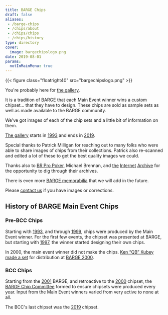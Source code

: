 ```yaml
---
title: BARGE Chips
draft: false
aliases: 
 - /barge-chips
 - /chips/about
 - /chips/chips
 - /chips/history
type: directory
cover:
  image: bargechipslogo.png
date: 2019-08-01
params:
  notInMainMenu: true
---
```


{{< figure class="floatright40" src="bargechipslogo.png" >}}

You're probably here for [the gallery](gallery/).

It is a tradition of BARGE that each Main Event winner wins a custom
chipset... that they have to design.  These chips are sold as sample sets as well
as made available to the BARGE community.

We've got images of each of the chip sets and a little bit of information on
them.

[The gallery](gallery/) starts in [1993](gallery/1993/) and ends in [2019](gallery/2019/).

Special thanks to Patrick Milligan for reaching out to many folks who were
able to share images of chips from their collections.  Patrick also re-scanned and
edited a lot of these to get the best quality images we could.

Thanks also to
[BR Pro Poker](https://brpropoker.com/),
Michael Brennan,
and 
[the](https://web.archive.org/web/20120811021227/http://bargechips.acesquared.com/)
[Internet](https://web.archive.org/web/20120623142829/http://www.pokerart.com/)
[Archive](https://web.archive.org/web/20180902101041/https://bargechips.org/)
for the opportunity to dig through their archives.

There is even more [BARGE memorabilia](../memorabilia/) that we will add in the future.

Please [contact us](mailto:tim.showalter@gmail.com) if you have images or
corrections.

## History of BARGE Main Event Chips

### Pre-BCC Chips

Starting with [1993](gallery/1993), and through
[1999](gallery/1999), chips were produced by the Main Event winner.
For the first few events, the chipset was presented at BARGE, but starting
with [1997](gallery/1997), the winner started designing their own chips.

In 2000, the main event winner did not make the chips.  [Ken &#8220;QB&#8221;
Kubey](/tags/qb/) [made a set](gallery/2000-qb/) for distribution at
[BARGE 2000](../../barge/2000/).

### BCC Chips

Starting from the [2001](gallery/2001/) BARGE, and retroactive to the
[2000](gallery/2000-bcc/) chipset, the [BARGE Chip Committee](bcc/) 
formed to ensure chipsets were produced every year. Input from the Main Event
winners varied from very active to none at all.

The BCC's last chipset was the [2019](gallery/2019/) chipset.
